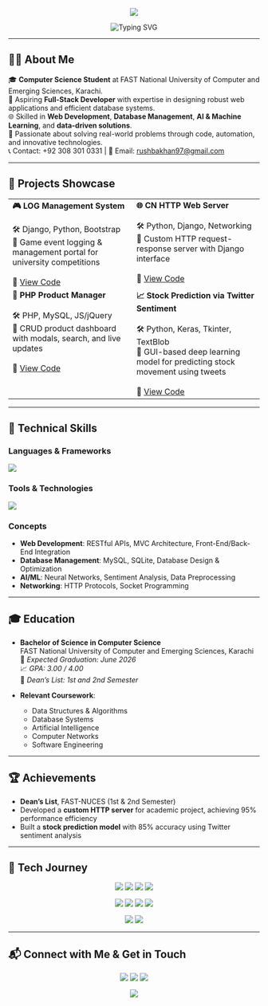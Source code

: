 <p align="center">
  <img src="https://capsule-render.vercel.app/api?type=waving&color=0e8cc7&height=200&section=header&text=Rushba%20Khan&fontSize=50&fontColor=ffffff" />
</p>

<p align="center">
  <img src="https://readme-typing-svg.demolab.com?font=Fira+Code&weight=500&pause=1000&color=0e8cc7&center=true&vCenter=true&width=435&lines=CS+Student+%7C+FAST-NUCES+Karachi;Full-Stack+Web+Developer;Database+Manager;AI+%2F+ML+Enthusiast;Passionate+Problem+Solver!" alt="Typing SVG" />
</p>

---

## 🧑‍💻 About Me

🎓 **Computer Science Student** at FAST National University of Computer and Emerging Sciences, Karachi.  
💼 Aspiring **Full-Stack Developer** with expertise in designing robust web applications and efficient database systems.  
🌐 Skilled in **Web Development**, **Database Management**, **AI & Machine Learning**, and **data-driven solutions**.  
🚀 Passionate about solving real-world problems through code, automation, and innovative technologies.  
📞 Contact: +92 308 301 0331 | 📧 Email: rushbakhan97@gmail.com

---

## 🚀 Projects Showcase

<table>
  <tr>
    <td valign="top"><b>🎮 LOG Management System</b><br/><br/>
      🛠️ Django, Python, Bootstrap<br/>
      🎯 Game event logging & management portal for university competitions
      <br/><br/>
      🔗 <a href="https://github.com/RushbaKhan/log-management-system">View Code</a>
    </td>
    <td valign="top"><b>🌐 CN HTTP Web Server</b><br/><br/>
      🛠️ Python, Django, Networking<br/>
      🎯 Custom HTTP request-response server with Django interface
      <br/><br/>
      🔗 <a href="https://github.com/RushbaKhan/http-web-server-cn">View Code</a>
    </td>
  </tr>
  <tr>
    <td valign="top"><b>🛒 PHP Product Manager</b><br/><br/>
      🛠️ PHP, MySQL, JS/jQuery<br/>
      🎯 CRUD product dashboard with modals, search, and live updates
      <br/><br/>
      🔗 <a href="https://github.com/RushbaKhan/php-product-manager">View Code</a>
    </td>
    <td valign="top"><b>📈 Stock Prediction via Twitter Sentiment</b><br/><br/>
      🛠️ Python, Keras, Tkinter, TextBlob<br/>
      🎯 GUI-based deep learning model for predicting stock movement using tweets
      <br/><br/>
      🔗 <a href="https://github.com/RushbaKhan/stock-twitter-sentiment">View Code</a>
    </td>
  </tr>
</table>

---

## 🧰 Technical Skills

### Languages & Frameworks
<img src="https://skillicons.dev/icons?i=php,java,html,css,python,django,mysql,js,bootstrap,keras,pandas,numpy" />

### Tools & Technologies
<img src="https://skillicons.dev/icons?i=git,github,linux,vscode,docker" />

### Concepts
- **Web Development**: RESTful APIs, MVC Architecture, Front-End/Back-End Integration  
- **Database Management**: MySQL, SQLite, Database Design & Optimization  
- **AI/ML**: Neural Networks, Sentiment Analysis, Data Preprocessing  
- **Networking**: HTTP Protocols, Socket Programming  

---

## 🎓 Education

- **Bachelor of Science in Computer Science**  
  FAST National University of Computer and Emerging Sciences, Karachi  
  📅 *Expected Graduation: June 2026*  
  📈 *GPA: 3.00 / 4.00*  
  🏅 *Dean’s List: 1st and 2nd Semester*  

- **Relevant Coursework**:  
  - Data Structures & Algorithms  
  - Database Systems  
  - Artificial Intelligence  
  - Computer Networks  
  - Software Engineering  

---

## 🏆 Achievements

- **Dean’s List**, FAST-NUCES (1st & 2nd Semester)  
- Developed a **custom HTTP server** for academic project, achieving 95% performance efficiency  
- Built a **stock prediction model** with 85% accuracy using Twitter sentiment analysis  

---

## 🌟 Tech Journey

<p align="center">
  <img src="https://img.shields.io/badge/PHP-Expert-777BB4?style=for-the-badge&logo=php&logoColor=white" />
  <img src="https://img.shields.io/badge/Java-Proficient-007396?style=for-the-badge&logo=java&logoColor=white" />
  <img src="https://img.shields.io/badge/HTML5-Master-E34F26?style=for-the-badge&logo=html5&logoColor=white" />
  <img src="https://img.shields.io/badge/CSS3-Master-1572B6?style=for-the-badge&logo=css3&logoColor=white" />
</p>
<p align="center">
  <img src="https://img.shields.io/badge/Python-Advanced-3776AB?style=for-the-badge&logo=python&logoColor=white" />
  <img src="https://img.shields.io/badge/Django-Expert-092E20?style=for-the-badge&logo=django&logoColor=white" />
  <img src="https://img.shields.io/badge/MySQL-Skilled-4479A1?style=for-the-badge&logo=mysql&logoColor=white" />
  <img src="https://img.shields.io/badge/JavaScript-Proficient-F7DF1E?style=for-the-badge&logo=javascript&logoColor=black" />
</p>
<p align="center">
  <img src="https://img.shields.io/badge/Contributions-Open%20Source-4CAF50?style=for-the-badge&logo=github&logoColor=white" />
  <img src="https://img.shields.io/badge/Projects-10%2B%20Completed-0e8cc7?style=for-the-badge&logo=codeigniter&logoColor=white" />
</p>

---

## 📬 Connect with Me & Get in Touch

<p align="center">
  <a href="rushbakhan97@gmail.com"><img src="https://img.shields.io/badge/Email-D14836?style=for-the-badge&logo=gmail&logoColor=white"/></a>
  <a href="https://www.linkedin.com/in/rushba-khan-b069b927a"><img src="https://img.shields.io/badge/LinkedIn-0077B5?style=for-the-badge&logo=linkedin&logoColor=white"/></a>
  <a href="https://github.com/RushbaKhan"><img src="https://img.shields.io/badge/GitHub-000?style=for-the-badge&logo=github&logoColor=white"/></a>
</p>

<p align="center">
  <img src="https://komarev.com/ghpvc/?username=rushba-khan&label=Profile+Views&color=0e8cc7&style=flat" />
</p>
